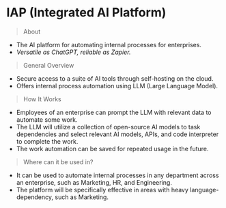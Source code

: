 # IAP (Integrated AI Platform)

> About

- The AI platform for automating internal processes for enterprises.
- _Versatile as ChatGPT, reliable as Zapier._

> General Overview

- Secure access to a suite of AI tools through self-hosting on the cloud.
- Offers internal process automation using LLM (Large Language Model).

> How It Works

- Employees of an enterprise can prompt the LLM with relevant data to automate some work.
- The LLM will utilize a collection of open-source AI models to task dependencies and select relevant AI models, APIs, and code interpreter to complete the work.
- The work automation can be saved for repeated usage in the future.

> Where can it be used in?

- It can be used to automate internal processes in any department across an enterprise, such as Marketing, HR, and Engineering.
- The platform will be specifically effective in areas with heavy language-dependency, such as Marketing.
